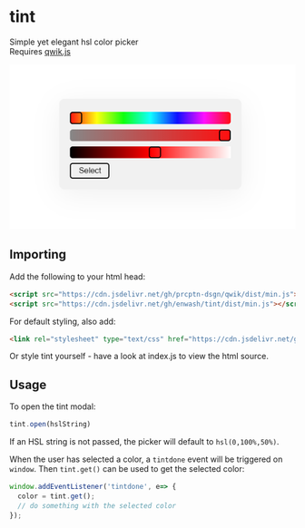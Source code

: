 # tint
Simple yet elegant hsl color picker<br>
Requires [qwik.js](https://github.com/prcptn-dsgn/qwik/)

![tint in action](images/preview.png "tint in action")

## Importing
Add the following to your html head:<br>

```html
<script src="https://cdn.jsdelivr.net/gh/prcptn-dsgn/qwik/dist/min.js"></script>
<script src="https://cdn.jsdelivr.net/gh/enwash/tint/dist/min.js"></script>
```

For default styling, also add:
```html
<link rel="stylesheet" type="text/css" href="https://cdn.jsdelivr.net/gh/enwash/tint/dist/min.css" />
```

Or style tint yourself - have a look at index.js to view the html source.
  
## Usage
To open the tint modal:

```js
tint.open(hslString)
```

If an HSL string is not passed, the picker will default to `hsl(0,100%,50%)`.

When the user has selected a color, a `tintdone` event will be triggered on `window`. Then `tint.get()` can be used to get the selected color:

```js
window.addEventListener('tintdone', e=> {
  color = tint.get();
  // do something with the selected color
});
```
